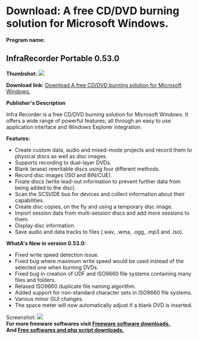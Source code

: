 # Download: A free CD/DVD burning solution for Microsoft Windows.

**Program name:**

## InfraRecorder Portable 0.53.0

  
**Thumbshot:** ![](http://www.freewarefiles.com/screenshot/infrarecorder_md.jpg)   
  
**Download link:** [Download A free CD/DVD burning solution for Microsoft Windows.](http://freesoftwares.boysofts.com/InfraRecorder-Portable_program_51100.html)  
  


**Publisher's Description**  
  


Infra Recorder is a free CD/DVD burning solution for Microsoft Windows. It offers a wide range of powerful features; all through an easy to use application interface and Windows Explorer integration. 

**Features:**

  * Create custom data, audio and mixed-mode projects and record them to physical discs as well as disc images. 
  * Supports recording to dual-layer DVDs. 
  * Blank (erase) rewritable discs using four different methods. 
  * Record disc images (ISO and BIN/CUE). 
  * Fixate discs (write lead-out information to prevent further data from being added to the disc). 
  * Scan the SCSI/IDE bus for devices and collect information about their capabilities. 
  * Create disc copies, on the fly and using a temporary disc image. 
  * Import session data from multi-session discs and add more sessions to them. 
  * Display disc information. 
  * Save audio and data tracks to files (.wav, .wma, .ogg, .mp3 and .iso). 

**WhatA's New in version 0.53.0:**

  * Fixed write speed detection issue. 
  * Fixed bug where maximum write speed would be used instead of the selected one when burning DVDs. 
  * Fixed bug in creation of UDF and ISO9660 file systems containing many files and folders. 
  * Relaxed ISO9660 duplicate file naming algorithm. 
  * Added support for non-standard character sets in ISO9660 file systems. 
  * Various minor GUI changes. 
  * The space meter will now automatically adjust if a blank DVD is inserted. 

  
  
Screenshot: ![](http://www.freewarefiles.com/screenshot/infrarecorder.jpg)   
**For more freeware softwares visit [Freeware software downloads.](http://freesoftwares.boysofts.com/)**   
**And [Free softwares and php script downloads.](http://www.boysofts.com/)**
